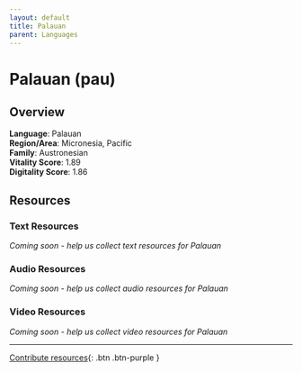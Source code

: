 ```yaml
---
layout: default
title: Palauan
parent: Languages
---
```


# Palauan (pau)

## Overview

**Language**: Palauan  
**Region/Area**: Micronesia, Pacific  
**Family**: Austronesian  
**Vitality Score**: 1.89  
**Digitality Score**: 1.86  

## Resources

### Text Resources
*Coming soon - help us collect text resources for Palauan*

### Audio Resources
*Coming soon - help us collect audio resources for Palauan*

### Video Resources
*Coming soon - help us collect video resources for Palauan*

---

[Contribute resources](https://fairtrain.github.io/){: .btn .btn-purple }
